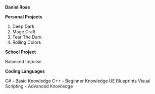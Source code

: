 **Daniel Rose**

**Personal Projects**

1. Deep Dark
2. Mage Craft
3. Fear The Dark
4. Rolling Colors

**School Project**

Balanced Impulse

**Coding Languages**

C# - Basic Knowledge
C++ - Beginner Knowledge
UE Blueprints Visual Scripting - Advanced Knowledge
